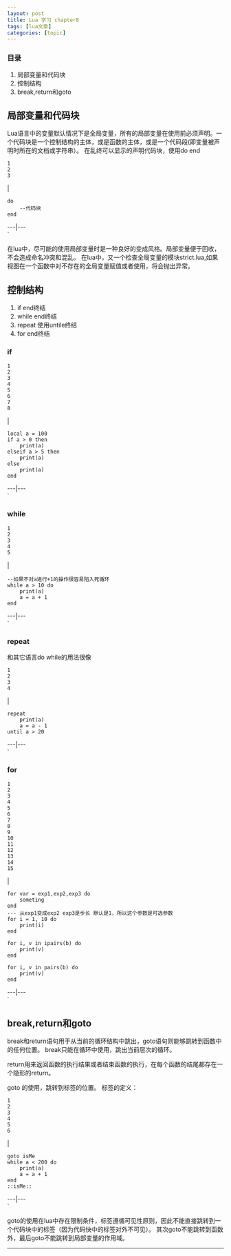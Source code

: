 ```yaml
---
layout: post
title: Lua 学习 chapter8  
tags: [lua文章]
categories: [topic]
---
```

### 目录

  1. 局部变量和代码块
  2. 控制结构
  3. break,return和goto

## 局部变量和代码块

Lua语言中的变量默认情况下是全局变量，所有的局部变量在使用前必须声明。一个代码块是一个控制结构的主体，或是函数的主体，或是一个代码段(即变量被声明时所在的文档或字符串）。
在乱终可以显示的声明代码块，使用do end

    
    
    1
    2
    3
    

|

    
    
    do
    	--代码块
    end
      
  
---|---  
`

在lua中，尽可能的使用局部变量时是一种良好的变成风格。局部变量便于回收，不会造成命名冲突和混乱。
在lua中，又一个检查全局变量的模块strict.lua,如果视图在一个函数中对不存在的全局变量赋值或者使用，将会抛出异常。

## 控制结构

  1. if end终结
  2. while end终结
  3. repeat 使用untile终结
  4. for end终结

### if

    
    
    1
    2
    3
    4
    5
    6
    7
    8
    

|

    
    
    local a = 100
    if a > 0 then
        print(a)
    elseif a > 5 then
        print(a)
    else
        print(a)
    end
      
  
---|---  
`

### while

    
    
    1
    2
    3
    4
    5
    

|

    
    
    --如果不对a进行+1的操作很容易陷入死循环
    while a > 10 do
        print(a)
        a = a + 1
    end 
      
  
---|---  
`

### repeat

和其它语言do while的用法很像

    
    
    1
    2
    3
    4
    

|

    
    
    repeat
        print(a)
        a = a - 1
    until a > 20
      
  
---|---  
`

### for

    
    
    1
    2
    3
    4
    5
    6
    7
    8
    9
    10
    11
    12
    13
    14
    15
    

|

    
    
    for var = exp1,exp2,exp3 do
    	someting
    end
    --- 从exp1变成exp2 exp3是步长 默认是1，所以这个参数是可选参数
    for i = 1, 10 do
        print(i)
    end
    
    for i, v in ipairs(b) do
        print(v)
    end
    
    for i, v in pairs(b) do
        print(v)
    end
      
  
---|---  
`

## break,return和goto

break和return语句用于从当前的循环结构中跳出，goto语句则能够跳转到函数中的任何位置。 break只能在循环中使用，跳出当前层次的循环。

return用来返回函数的执行结果或者结束函数的执行，在每个函数的结尾都存在一个隐形的return。

goto 的使用，跳转到标签的位置。 标签的定义：

    
    
    1
    2
    3
    4
    5
    6
    

|

    
    
    goto isMe
    while a < 200 do
        print(a)
        a = a + 1
    end
    ::isMe::
      
  
---|---  
`

goto的使用在lua中存在限制条件，标签遵循可见性原则，因此不能直接跳转到一个代码块中的标签（因为代码快中的标签对外不可见）。
其次goto不能跳转到函数外，最后goto不能跳转到局部变量的作用域。

* * *